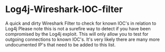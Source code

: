 # Log4j-Wireshark-IOC-filter
A quick and dirty Wireshark Filter to check for known IOC's in relation to Log4j
Please note this is not a surefire way to detect if you have been compromised by the Log4j exploit.  This will only allow you to test for outgoing connections to known IOC's.  It's very likely there are many more undocumented IP's that need to be added to this list. 
